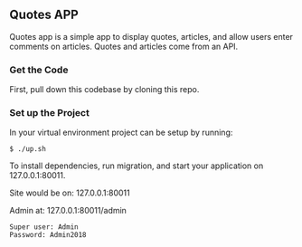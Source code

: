 ## Quotes APP
Quotes app is a simple app to display quotes, articles, and allow users enter comments on articles.
Quotes and articles come from an API.

### Get the Code

First, pull down this codebase by cloning this repo.

### Set up the Project
In your virtual environment project can be setup by running:

```
$ ./up.sh
```
To install dependencies, run migration,  and start your application on 127.0.0.1:80011.

Site would be on: 127.0.0.1:80011

Admin at: 127.0.0.1:80011/admin

```
Super user: Admin
Password: Admin2018
```


